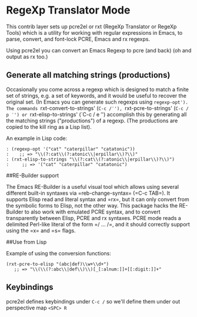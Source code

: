 # RegeXp Translator Mode

This contrib layer sets up pcre2el or rxt (RegeXp Translator or RegeXp Tools) which is a utility for working with regular expressions in Emacs, to parse, convert, and font-lock PCRE, Emacs and rx regexps.

Using pcre2el you can convert an Emacs Regexp to pcre (and back) (oh and output as rx too.)

## Generate all matching strings (productions)

Occasionally you come across a regexp which is designed to match a finite set of strings, e.g. a set of keywords, and it would be useful to recover the original set. (In Emacs you can generate such regexps using `regexp-opt'). The commands `rxt-convert-to-strings' (`C-c /′'), `rxt-pcre-to-strings' (`C-c / p ′') or `rxt-elisp-to-strings' (`C-c / e ′') accomplish this by generating all the matching strings ("productions") of a regexp.  (The productions are copied to the kill ring as a Lisp list).

An example in Lisp code:

    : (regexp-opt '("cat" "caterpillar" "catatonic"))
    :    ;; => "\\(?:cat\\(?:atonic\\|erpillar\\)?\\)"
    : (rxt-elisp-to-strings "\\(?:cat\\(?:atonic\\|erpillar\\)?\\)")
    :     ;; => '("cat" "caterpillar" "catatonic")

##RE-Builder support

The Emacs RE-Builder is a useful visual tool which allows using several different built-in syntaxes via =reb-change-syntax= (=C-c TAB=). It supports Elisp read and literal syntax and =rx=, but it     can only convert from the symbolic forms to Elisp, not the other way. This package hacks the RE-Builder to also work with emulated     PCRE syntax, and to convert transparently between Elisp, PCRE and rx syntaxes. PCRE mode reads a delimited Perl-like literal of the form =/ ... /=, and it should correctly support using the =x= and =s= flags.


##Use from Lisp

Example of using the conversion functions:

    (rxt-pcre-to-elisp "(abc|def)\\w+\\d+")
       ;; => "\\(\\(?:abc\\|def\\)\\)[_[:alnum:]]+[[:digit:]]+"

## Keybindings

pcre2el defines keybindings under `C-c /` so we'll define them under out perspective map `<SPC> R`

